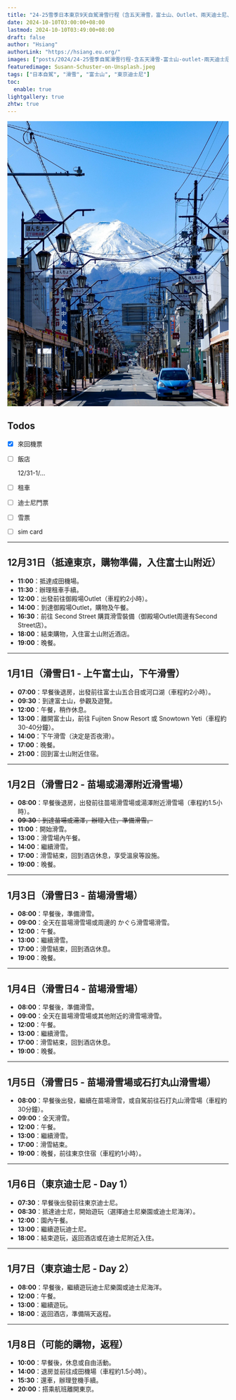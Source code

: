 ```yaml
---
title: "24-25雪季日本東京9天自駕滑雪行程（含五天滑雪，富士山、Outlet、兩天迪士尼、Second Street）"
date: 2024-10-10T03:00:00+08:00
lastmod: 2024-10-10T03:49:00+08:00
draft: false
author: "Hsiang"
authorLink: "https://hsiang.eu.org/"
images: ["posts/2024/24-25雪季自駕滑雪行程-含五天滑雪-富士山-outlet-兩天迪士尼-second-street/Susann-Schuster-on-Unsplash.jpeg"]
featuredimage: Susann-Schuster-on-Unsplash.jpeg
tags: ["日本自駕", "滑雪", "富士山", "東京迪士尼"]
toc:
  enable: true
lightgallery: true
zhtw: true
---
```

![Susann-Schuster-on-Unsplash.jpeg](Susann-Schuster-on-Unsplash.jpeg "Susann Schuster on Unsplash")

## Todos
- [x] 來回機票
- [ ] 飯店

  12/31-1/...
- [ ] 租車
- [ ] 迪士尼門票
- [ ] 雪票
- [ ] sim card

---

## 12月31日（抵達東京，購物準備，入住富士山附近）

- **11:00**：抵達成田機場。
- **11:30**：辦理租車手續。
- **12:00**：出發前往御殿場Outlet（車程約2小時）。
- **14:00**：到達御殿場Outlet，購物及午餐。
- **16:30**：前往 Second Street 購買滑雪裝備（御殿場Outlet周邊有Second Street店）。
- **18:00**：結束購物，入住富士山附近酒店。
- **19:00**：晚餐。

---

## 1月1日（滑雪日1 - 上午富士山，下午滑雪）

- **07:00**：早餐後退房，出發前往富士山五合目或河口湖（車程約2小時）。
- **09:30**：到達富士山，參觀及遊覽。
- **12:00**：午餐，稍作休息。
- **13:00**：離開富士山，前往 Fujiten Snow Resort 或 Snowtown Yeti（車程約30-40分鐘）。
- **14:00**：下午滑雪（決定是否夜滑）。
- **17:00**：晚餐。
- **21:00**：回到富士山附近住宿。

---

## 1月2日（滑雪日2 - 苗場或湯澤附近滑雪場）

- **08:00**：早餐後退房，出發前往苗場滑雪場或湯澤附近滑雪場（車程約1.5小時）。
- ~~**09:30**：到達苗場或湯澤，辦理入住，準備滑雪。~~
- **11:00**：開始滑雪。
- **13:00**：滑雪場內午餐。
- **14:00**：繼續滑雪。
- **17:00**：滑雪結束，回到酒店休息，享受溫泉等設施。
- **19:00**：晚餐。

---

## 1月3日（滑雪日3 - 苗場滑雪場）

- **08:00**：早餐後，準備滑雪。
- **09:00**：全天在苗場滑雪場或周邊的 かぐら滑雪場滑雪。
- **12:00**：午餐。
- **13:00**：繼續滑雪。
- **17:00**：滑雪結束，回到酒店休息。
- **19:00**：晚餐。

---

## 1月4日（滑雪日4 - 苗場滑雪場）

- **08:00**：早餐後，準備滑雪。
- **09:00**：全天在苗場滑雪場或其他附近的滑雪場滑雪。
- **12:00**：午餐。
- **13:00**：繼續滑雪。
- **17:00**：滑雪結束，回到酒店休息。
- **19:00**：晚餐。

---

## 1月5日（滑雪日5 - 苗場滑雪場或石打丸山滑雪場）

- **08:00**：早餐後出發，繼續在苗場滑雪，或自駕前往石打丸山滑雪場（車程約30分鐘）。
- **09:00**：全天滑雪。
- **12:00**：午餐。
- **13:00**：繼續滑雪。
- **17:00**：滑雪結束。
- **19:00**：晚餐，前往東京住宿（車程約1小時）。

---

## 1月6日（東京迪士尼 - Day 1）

- **07:30**：早餐後出發前往東京迪士尼。
- **08:30**：抵達迪士尼，開始遊玩（選擇迪士尼樂園或迪士尼海洋）。
- **12:00**：園內午餐。
- **13:00**：繼續遊玩迪士尼。
- **18:00**：結束遊玩，返回酒店或在迪士尼附近入住。

---

## 1月7日（東京迪士尼 - Day 2）

- **08:00**：早餐後，繼續遊玩迪士尼樂園或迪士尼海洋。
- **12:00**：午餐。
- **13:00**：繼續遊玩。
- **18:00**：返回酒店，準備隔天返程。

---

## 1月8日（可能的購物，返程）

- **10:00**：早餐後，休息或自由活動。
- **14:00**：退房並前往成田機場（車程約1.5小時）。
- **15:30**：還車，辦理登機手續。
- **20:00**：搭乘航班離開東京。